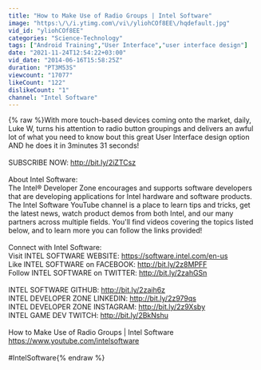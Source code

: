 ```yaml
---
title: "How to Make Use of Radio Groups | Intel Software"
image: "https:\/\/i.ytimg.com\/vi\/yliohCOf8EE\/hqdefault.jpg"
vid_id: "yliohCOf8EE"
categories: "Science-Technology"
tags: ["Android Training","User Interface","user interface design"]
date: "2021-11-24T12:54:22+03:00"
vid_date: "2014-06-16T15:58:25Z"
duration: "PT3M53S"
viewcount: "17077"
likeCount: "122"
dislikeCount: "1"
channel: "Intel Software"
---
```

{% raw %}With more touch-based devices coming onto the market, daily, Luke W, turns his attention to radio button groupings and delivers an awful lot of what you need to know bout this great User Interface design option AND he does it in 3minutes 31 seconds!<br /><br />SUBSCRIBE NOW: <a rel="nofollow" target="blank" href="http://bit.ly/2iZTCsz">http://bit.ly/2iZTCsz</a><br /><br />About Intel Software:<br />The Intel® Developer Zone encourages and supports software developers that are developing applications for Intel hardware and software products. The Intel Software YouTube channel is a place to learn tips and tricks, get the latest news, watch product demos from both Intel, and our many partners across multiple fields. You'll find videos covering the topics listed below, and to learn more you can follow the links provided! <br /><br />Connect with Intel Software:<br />Visit INTEL SOFTWARE WEBSITE: <a rel="nofollow" target="blank" href="https://software.intel.com/en-us">https://software.intel.com/en-us</a><br />Like INTEL SOFTWARE on FACEBOOK: <a rel="nofollow" target="blank" href="http://bit.ly/2z8MPFF">http://bit.ly/2z8MPFF</a><br />Follow INTEL SOFTWARE on TWITTER: <a rel="nofollow" target="blank" href="http://bit.ly/2zahGSn">http://bit.ly/2zahGSn</a><br /><br />INTEL SOFTWARE GITHUB: <a rel="nofollow" target="blank" href="http://bit.ly/2zaih6z">http://bit.ly/2zaih6z</a><br />INTEL DEVELOPER ZONE LINKEDIN: <a rel="nofollow" target="blank" href="http://bit.ly/2z979qs">http://bit.ly/2z979qs</a><br />INTEL DEVELOPER ZONE INSTAGRAM: <a rel="nofollow" target="blank" href="http://bit.ly/2z9Xsby">http://bit.ly/2z9Xsby</a><br />INTEL GAME DEV TWITCH: <a rel="nofollow" target="blank" href="http://bit.ly/2BkNshu">http://bit.ly/2BkNshu</a><br /><br />How to Make Use of Radio Groups | Intel Software<br /><a rel="nofollow" target="blank" href="https://www.youtube.com/intelsoftware">https://www.youtube.com/intelsoftware</a><br /><br />#IntelSoftware{% endraw %}
